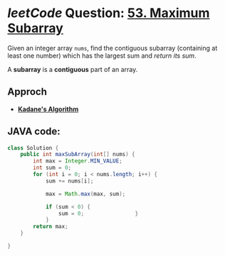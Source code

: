 # _leetCode_ Question: [53. Maximum Subarray](https://leetcode.com/problems/maximum-subarray/)

Given an integer array `nums`, find the contiguous subarray (containing at least one number) which has the largest sum and _return its sum_.

A **subarray** is a **contiguous** part of an array.

## Approch

- [**Kadane's Algorithm**](https://medium.com/@rsinghal757/kadanes-algorithm-dynamic-programming-how-and-why-does-it-work-3fd8849ed73d)

## JAVA code:

```JAVA
class Solution {
    public int maxSubArray(int[] nums) {
        int max = Integer.MIN_VALUE;
        int sum = 0;
        for (int i = 0; i < nums.length; i++) {
            sum += nums[i];

            max = Math.max(max, sum);

            if (sum < 0) {
                sum = 0;                }
            }
        return max;
    }

}
```
